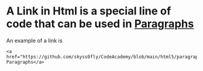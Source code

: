 # A Link in Html is a special line of code that can be used in <a href="https://github.com/skyss0fly/CodeAcademy/blob/main/html5/paragraphs.md"> Paragraphs</a>

An example of a link is
```
<a href="https://github.com/skyss0fly/CodeAcademy/blob/main/html5/paragraphs.md"> Paragraphs</a>
```
